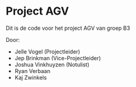
# Project AGV
Dit is de code voor het project AGV van groep B3

Door:
-	Jelle Vogel			(Projectleider)
-	Jep Brinkman		(Vice-Projectleider)
-	Joshua Vinkhuyzen	(Notulist)
-	Ryan Verbaan
-	Kaj Zwinkels


